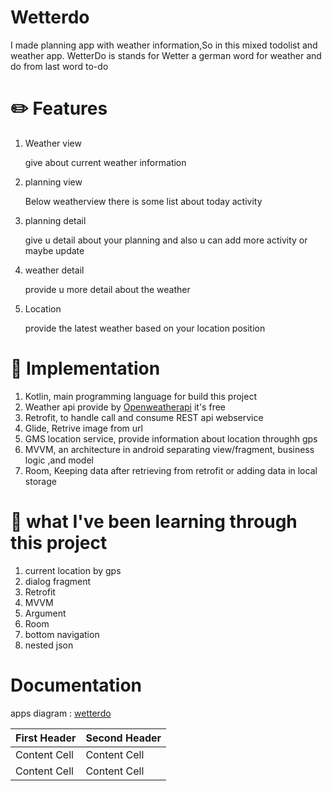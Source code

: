 # Wetterdo

I made planning app with weather information,So in this mixed todolist and weather app. WetterDo is stands for Wetter a german word for weather and do from last word to-do 

# :pencil2: Features
1. Weather view

   give about current weather information 
   
2. planning view

   Below weatherview there is some list about today activity
   
3. planning detail
   
   give u detail about your planning and also u can add more activity or maybe update
   
4. weather detail

   provide u more detail about the weather
   
5. Location
   
   provide the latest weather based on your location position
   
# :wrench: Implementation
1. Kotlin, main programming language for build this project
2. Weather api provide by [Openweatherapi](https://weatherstack.com/) it's free 
3. Retrofit, to handle call and consume REST api webservice
4. Glide, Retrive image from url
5. GMS location service, provide information about location throughh gps
6. MVVM, an architecture in android separating view/fragment, business logic ,and model
7. Room, Keeping data after retrieving from retrofit or adding data in local storage

# :book: what I've been learning through this project

1. current location by gps
2. dialog fragment
3. Retrofit
4. MVVM
5. Argument
6. Room
7. bottom navigation
8. nested json

# Documentation

apps diagram : [wetterdo](https://github.com/Alstonargodi/Wetterdo/blob/master/diagram%20weeterdo.png)

| First Header  | Second Header |
| ------------- | ------------- |
| Content Cell  | Content Cell  |
| Content Cell  | Content Cell  |

